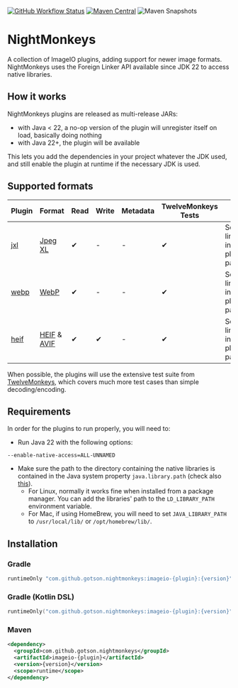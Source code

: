 [![GitHub Workflow Status](https://img.shields.io/github/actions/workflow/status/gotson/NightMonkeys/ci.yml?branch=main&style=flat-square)](https://github.com/gotson/NightMonkeys/actions/workflows/ci.yml)
[![Maven Central](https://img.shields.io/maven-central/v/com.github.gotson.nightmonkeys/imageio-jxl?color=blue&style=flat-square)](https://search.maven.org/search?q=g:com.github.gotson.nightmonkeys)
![Maven Snapshots](https://img.shields.io/maven-metadata/v?metadataUrl=https%3A%2F%2Fcentral.sonatype.com%2Frepository%2Fmaven-snapshots%2Fcom%2Fgithub%2Fgotson%2Fnightmonkeys%2Fimageio-jxl%2Fmaven-metadata.xml&label=maven%20snapshot&color=blue
)

# NightMonkeys

A collection of ImageIO plugins, adding support for newer image formats. NightMonkeys uses the Foreign Linker API
available since JDK 22 to access native libraries.

## How it works

NightMonkeys plugins are released as multi-release JARs:

- with Java < 22, a no-op version of the plugin will unregister itself on load, basically doing nothing
- with Java 22+, the plugin will be available

This lets you add the dependencies in your project whatever the JDK used, and still enable the plugin at runtime if the necessary JDK is used. 

## Supported formats

| Plugin               | Format                                                                                                               | Read | Write | Metadata | TwelveMonkeys Tests | Notes                              |
|----------------------|----------------------------------------------------------------------------------------------------------------------|------|-------|----------|---------------------|------------------------------------|
| [jxl](imageio-jxl)   | [Jpeg XL](https://jpeg.org/jpegxl/)                                                                                  | ✔    | -     | -        | ✔                   | See limitations in the plugin page |
| [webp](imageio-webp) | [WebP](https://developers.google.com/speed/webp)                                                                     | ✔    | -     | -        | ✔                   | See limitations in the plugin page |
| [heif](imageio-heif) | [HEIF](https://en.wikipedia.org/wiki/High_Efficiency_Image_File_Format) & [AVIF](https://en.wikipedia.org/wiki/AVIF) | ✔    | ✔     | -        | ✔                   | See limitations in the plugin page |

When possible, the plugins will use the extensive test suite
from [TwelveMonkeys](https://github.com/haraldk/TwelveMonkeys), which covers much more test cases than simple
decoding/encoding.

## Requirements

In order for the plugins to run properly, you will need to:

- Run Java 22 with the following options:

```
--enable-native-access=ALL-UNNAMED
```

- Make sure the path to the directory containing the native libraries is contained in the Java system
  property `java.library.path` (check
  also [this](https://stackoverflow.com/questions/20038789/default-java-library-path)).
  - For Linux, normally it works fine when installed from a package manager. You can add the libraries' path to
    the `LD_LIBRARY_PATH` environment variable.
  - For Mac, if using HomeBrew, you will need to set `JAVA_LIBRARY_PATH` to `/usr/local/lib/` or `/opt/homebrew/lib/`.

## Installation

### Gradle

```groovy
runtimeOnly "com.github.gotson.nightmonkeys:imageio-{plugin}:{version}"
```

### Gradle (Kotlin DSL)

```kotlin
runtimeOnly("com.github.gotson.nightmonkeys:imageio-{plugin}:{version}")
```

### Maven

```xml
<dependency>
  <groupId>com.github.gotson.nightmonkeys</groupId>
  <artifactId>imageio-{plugin}</artifactId>
  <version>{version}</version>
  <scope>runtime</scope>
</dependency>
```

